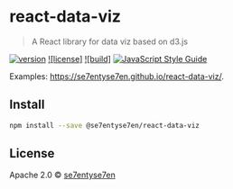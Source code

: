 # react-data-viz

> A React library for data viz based on d3.js

[![version](https://img.shields.io/npm/v/@se7entyse7en/react-data-viz.svg)](https://www.npmjs.com/package/@se7entyse7en/react-data-viz) [![license]](https://img.shields.io/npm/l/@se7entyse7en/react-data-viz.svg) [![build]](https://img.shields.io/travis/se7entyse7en/react-data-viz) [![JavaScript Style Guide](https://img.shields.io/badge/code_style-standard-brightgreen.svg)](https://standardjs.com)

Examples: https://se7entyse7en.github.io/react-data-viz/.

## Install

```bash
npm install --save @se7entyse7en/react-data-viz
```

## License

Apache 2.0 © [se7entyse7en](https://github.com/se7entyse7en)
